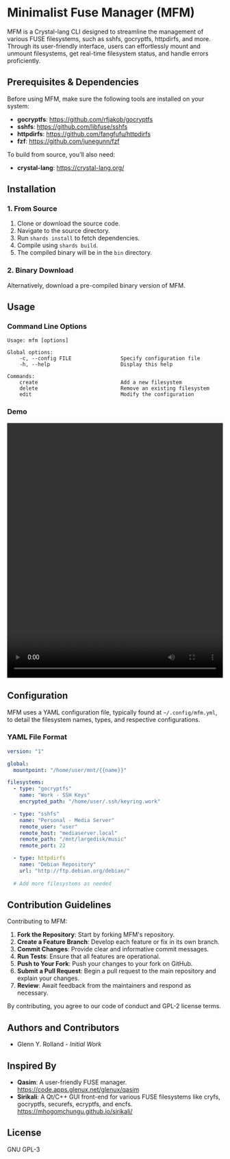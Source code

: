 <!--
# SPDX-License-Identifier: GPL-3.0-or-later
#
# SPDX-FileCopyrightText: 2023 Glenn Y. Rolland <glenux@glenux.net>
# Copyright © 2023 Glenn Y. Rolland <glenux@glenux.net>
-->

# Minimalist Fuse Manager (MFM)

MFM is a Crystal-lang CLI designed to streamline the management of various FUSE filesystems, such as sshfs, gocryptfs, httpdirfs, and more. Through its user-friendly interface, users can effortlessly mount and unmount filesystems, get real-time filesystem status, and handle errors proficiently.

## Prerequisites & Dependencies

Before using MFM, make sure the following tools are installed on your system:

- **gocryptfs**: <https://github.com/rfjakob/gocryptfs>
- **sshfs**: <https://github.com/libfuse/sshfs>
- **httpdirfs**: <https://github.com/fangfufu/httpdirfs>
- **fzf**: <https://github.com/junegunn/fzf>

To build from source, you'll also need:

- **crystal-lang**: <https://crystal-lang.org/>

## Installation

### 1. From Source

1. Clone or download the source code.
2. Navigate to the source directory.
3. Run `shards install` to fetch dependencies.
4. Compile using `shards build`.
5. The compiled binary will be in the `bin` directory.

### 2. Binary Download

Alternatively, download a pre-compiled binary version of MFM.

## Usage

### Command Line Options

```
Usage: mfm [options]

Global options:
    -c, --config FILE                Specify configuration file
    -h, --help                       Display this help

Commands:
    create                           Add a new filesystem
    delete                           Remove an existing filesystem
    edit                             Modify the configuration
```

### Demo

<video src="https://code.apps.glenux.net/glenux/mfm/media/branch/develop/doc/output.webm" width="810" height="595" style="max-width: 100%;" controls="controls"></video>

## Configuration

MFM uses a YAML configuration file, typically found at `~/.config/mfm.yml`, to detail the filesystem names, types, and respective configurations.

### YAML File Format

```yaml
version: "1"

global:
  mountpoint: "/home/user/mnt/{{name}}"

filesystems:
  - type: "gocryptfs"
    name: "Work - SSH Keys"
    encrypted_path: "/home/user/.ssh/keyring.work"

  - type: "sshfs"
    name: "Personal - Media Server"
    remote_user: "user"
    remote_host: "mediaserver.local"
    remote_path: "/mnt/largedisk/music"
    remote_port: 22

  - type: httpdirfs
    name: "Debian Repository"
    url: "http://ftp.debian.org/debian/"
  
  # Add more filesystems as needed
```

## Contribution Guidelines

Contributing to MFM:

1. **Fork the Repository**: Start by forking MFM's repository.
2. **Create a Feature Branch**: Develop each feature or fix in its own branch.
3. **Commit Changes**: Provide clear and informative commit messages.
4. **Run Tests**: Ensure that all features are operational.
5. **Push to Your Fork**: Push your changes to your fork on GitHub.
6. **Submit a Pull Request**: Begin a pull request to the main repository and explain your changes.
7. **Review**: Await feedback from the maintainers and respond as necessary.

By contributing, you agree to our code of conduct and GPL-2 license terms.

## Authors and Contributors

- Glenn Y. Rolland - *Initial Work*

## Inspired By

- **Qasim**: A user-friendly FUSE manager. <https://code.apps.glenux.net/glenux/qasim>
- **Sirikali**: A Qt/C++ GUI front-end for various FUSE filesystems like cryfs, gocryptfs, securefs, ecryptfs, and encfs. <https://mhogomchungu.github.io/sirikali/>

## License

GNU GPL-3

